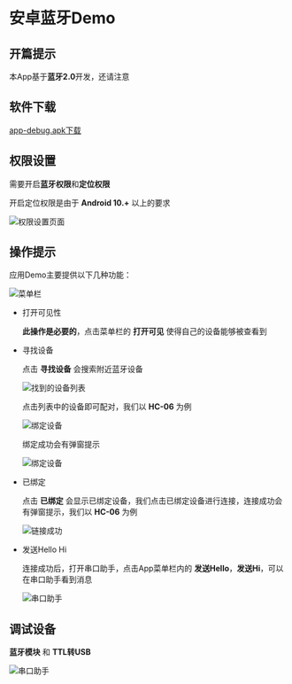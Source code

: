 # 安卓蓝牙Demo

## 开篇提示

本App基于**蓝牙2.0**开发，还请注意

## 软件下载

[app-debug.apk下载](www.baidu.com)

## 权限设置

需要开启**蓝牙权限**和**定位权限**

开启定位权限是由于 **Android 10.+** 以上的要求

![权限设置页面](https://img-blog.csdnimg.cn/20201126175854106.jpg?x-oss-process=image/watermark,type_ZmFuZ3poZW5naGVpdGk,shadow_10,text_aHR0cHM6Ly9ibG9nLmNzZG4ubmV0L3dlaXhpbl80MzY5OTcxNg==,size_16,color_FFFFFF,t_70#pic_center)

## 操作提示

应用Demo主要提供以下几种功能：

![菜单栏](IMG/menu.jpg)

- 打开可见性

  **此操作是必要的**，点击菜单栏的 **打开可见** 使得自己的设备能够被查看到

- 寻找设备

  点击 **寻找设备** 会搜索附近蓝牙设备

  ![找到的设备列表](IMG/searchDevice.jpg)

  点击列表中的设备即可配对，我们以 **HC-06** 为例

  ![绑定设备](IMG/bond.jpg)

  绑定成功会有弹窗提示

  ![绑定设备](IMG/bondSuccessful.jpg)

- 已绑定

  点击 **已绑定** 会显示已绑定设备，我们点击已绑定设备进行连接，连接成功会有弹窗提示，我们以 **HC-06** 为例
  
  ![链接成功](IMG/connectSuccessful.jpg)

- 发送Hello Hi

  连接成功后，打开串口助手，点击App菜单栏内的 **发送Hello**，**发送Hi**，可以在串口助手看到消息

  ![串口助手](IMG/serialPortAssistant.png)

## 调试设备

**蓝牙模块** 和 **TTL转USB**

![串口助手](IMG/debug.jpg)

